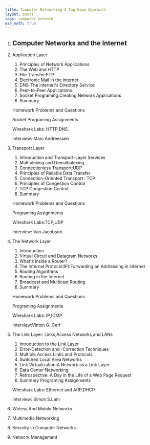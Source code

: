 ```yaml
---
title: Computer Networking A Top Down Approach
layout: posts
tags: computer_network
use_math: true
---
```


1. ## Computer Networks and the Internet

2. Application Layer
    1. Principles of Network Applications
    2. The Web and HTTP
    3. File Transfer:FTP
    4. Electronic Mail in the internet
    5. DNS-The internet's Directory Service
    6. Peer-to-Peer Applications
    7. Socket Programing:Creating Network Applications
    8. Summary

    Homework Problems and Questions

    Socket Programing Assignments

    Wireshark Labs: HTTP,DNS.

    Interview: Marc Andreessen

3. Transport Layer
    1. Introduction and Transport-Layer Services
    2. Multiplexing and Demultiplexing
    3. Connectionless Transport:UDP
    4. Principles of Reliable Data Transfer
    5. Connection-Oriented Transport : TCP
    6. Principles of Congestion Control
    7. TCP Congestion Control
    8. Summary

    Homework Problems and Questions

    Programing Assignments

    Wireshark Labs:TCP,UDP

    Interview: Van Jacobson

4. The Network Layer
    1. Introduction
    2. Virtual Circuit and Datagram Networks
    3. What's inside a Router?
    4. The Internet Protocol(IP):Forwarding an Addressing in internet
    5. Routing Algorithms
    6. Routing in the Internet
    7. Broadcast and Multicast Routing
    8. Summary

    Homework Problems and Questions

    Programing Assignments

    Wireshark Labs: IP,ICMP

    Interview:Vinton G. Cerf

5. The Link Layer: Links,Access Networks,and LANs
    1. Introduction to the Link Layer
    2. Error-Detection and -Correction Techniques
    3. Multiple Access Links and Protocols
    4. Switched Local Area Networks
    5. Link Virtualization:A Network as a Link Layer
    6. Data Center Networking
    7. Retrospective: A Day in the Life of a Web Page Request
    8. Summary
    Programing Assignments

    Wireshark Labs: Ethernet and ARP,DHCP

    Interview: Simon S.Lam

6. Wirless And Mobile Networks

7. Multimedia Networking

8. Security in Computer Networks

9. Network Management
